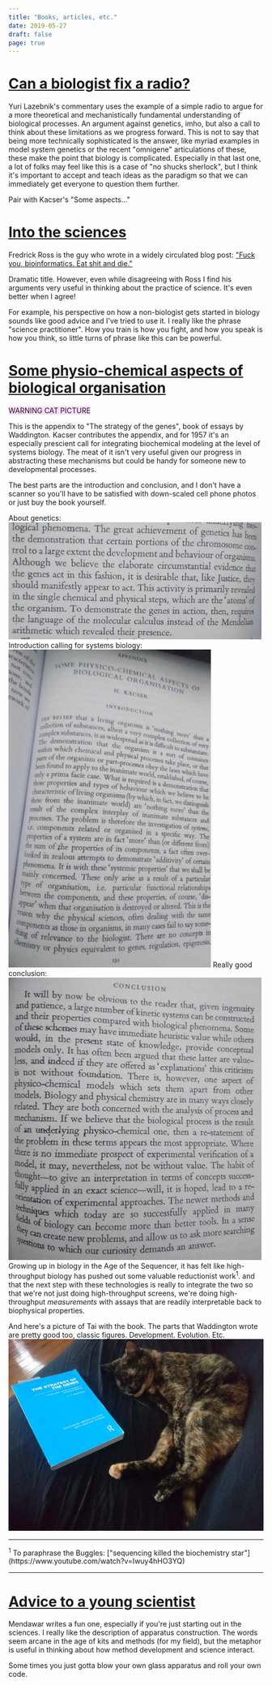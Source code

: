 ```yaml
---
title: "Books, articles, etc."
date: 2019-05-27
draft: false
page: true
---
```


# [Can a biologist fix a radio?](http://dx.doi.org/10.1016/S1535-6108(02)00133-2)

Yuri Lazebnik's commentary uses the example of a 
simple radio to argue for a more theoretical 
and mechanistically fundamental understanding of
biological processes. An argument against genetics,
imho, but also a call to think about these 
limitations as we progress forward.
This is not to say that being
more technically sophisticated is the answer, 
like myriad examples in model system genetics or the recent
"omnigene" articulations of these, 
these make the point that biology is 
complicated. Especially in that last one, a lot of 
folks may feel like this is a case of "no shucks
sherlock", but I think it's important to accept 
and teach ideas as the paradigm so that we can 
immediately get everyone to question them further.

Pair with Kacser's "Some aspects..." 

# [Into the sciences](http://www.librarything.com/work/19756253/book/142780162)

Fredrick Ross is the guy who wrote in a widely circulated blog post: 
["Fuck you, bioinformatics. Eat shit and die."](http://madhadron.com/posts/2012-03-26-a-farewell-to-bioinformatics.html)

Dramatic title.
However, even while disagreeing with Ross I find his arguments very useful in 
thinking about the practice of science. It's even better when I agree!

For example, his perspective on how a non-biologist gets started in biology 
sounds like good advice and I've tried to use it.  I really like the phrase 
"science practitioner".  How you train is how you fight, and how you speak is
how you think, so little turns of phrase like this can be powerful.

# [Some physio-chemical aspects of biological organisation](https://books.google.com/books?id=69l1AwAAQBAJ) 

<span style="background:#fdf;">WARNING CAT PICTURE</span>

This is the appendix to "The strategy of the genes", book of essays by 
Waddington. Kacser contributes the appendix, and for 1957 it's an especially 
prescient call for integrating biochemical modeling at the level of systems 
biology. The meat of it isn't very useful given our progress in abstracting 
these mechanisms but could be handy for someone new to developmental processes.

The best parts are the introduction and conclusion,
and I don't have a scanner so you'll have to be
satisfied with down-scaled cell phone photos or
just buy the book yourself.

About genetics:
![genetics](./kacser_intro_genetics.jpeg)
Introduction calling for systems biology:
![genetics](./kacser_intro_1.jpeg)
Really good conclusion:
![genetics](./kacser_conclusion.jpeg)
Growing up in biology in the Age of the Sequencer,
it has felt like high-throughput biology has pushed
out some valuable reductionist work<sup>1</sup>.
and that the next step with these technologies is 
really to integrate the two so that we're not just 
doing high-throughput screens, we're doing 
high-throughput _measurements_ with assays that are 
readily interpretable back to biophysical properties.

And here's a picture of Tai with the book.
The parts that Waddington wrote are pretty good too,
classic figures. Development. Evolution. Etc.
![cat](./tai_strategy_of_the_genes.jpeg)
<hr>
<sup>1</sup> To paraphrase the Buggles: ["sequencing killed the biochemistry star"](https://www.youtube.com/watch?v=Iwuy4hHO3YQ)
<hr>

# [Advice to a young scientist](http://dx.doi.org/10.1118/1.594826)
    
Mendawar writes a fun one, especially if you're just starting out in the 
sciences. I really like the description of apparatus construction. The words
seem arcane in the age of kits and methods (for my field), but the metaphor is 
useful in thinking about how method development and science interact.

Some times you just gotta blow your own glass apparatus and roll your own code.
    
